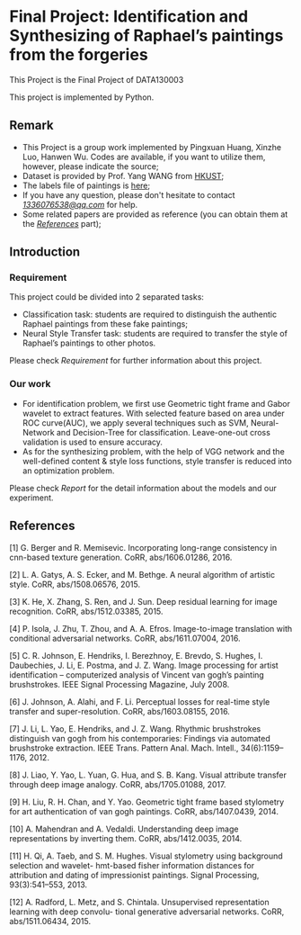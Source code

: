 # Final Project:  Identification and Synthesizing of Raphael’s paintings from the forgeries
This Project is the Final Project of DATA130003

This project is implemented by Python.

## Remark
* This Project is a group work implemented by Pingxuan Huang, Xinzhe Luo, Hanwen Wu. Codes are available, if you want to utilize them, however, please indicate the source;
* Dataset is  provided by Prof. Yang WANG from [HKUST]( https://drive.google.com/folderview?id=0B-yDtwSjhaSCZ2FqN3AxQ3NJNTA&usp=sharing);
* The labels file of paintings is [here]( https://docs.google.com/document/d/1tMaaSIrYwNFZZ2cEJdx1DfFscIfERd5Dp2U7K1ekjTI/edit);
* If you have any question, please don't hesitate to contact *1336076538@qq.com* for help.
* Some related papers are provided as reference (you can obtain them at the [*References*](#reference) part);

## Introduction
### Requirement
This project could be divided into 2 separated tasks:
* Classification task: students are required to distinguish the authentic Raphael paintings from these fake paintings;
* Neural Style Transfer task: students  are required to transfer the style of Raphael’s paintings to other photos.

Please check *Requirement* for further information about this project.

### Our work
* For identification problem, we first use Geometric tight frame and Gabor wavelet to extract features. With selected feature based on area under ROC curve(AUC), we apply several techniques such as SVM, Neural-Network and Decision-Tree for classification. Leave-one-out cross validation is used to ensure accuracy.
* As for the synthesizing problem, with the help of VGG network and the well-defined content & style loss functions, style transfer is reduced into an optimization problem.

Please check *Report* for the detail information about the models and our experiment.

## <span id="reference"> References </span>
\[1\] G. Berger and R. Memisevic. Incorporating long-range consistency in cnn-based texture generation. CoRR, abs/1606.01286, 2016.

\[2\] L. A. Gatys, A. S. Ecker, and M. Bethge. A neural algorithm of artistic style. CoRR, abs/1508.06576, 2015.

\[3\] K. He, X. Zhang, S. Ren, and J. Sun. Deep residual learning for image recognition. CoRR, abs/1512.03385, 2015.

\[4\] P. Isola, J. Zhu, T. Zhou, and A. A. Efros. Image-to-image translation with conditional adversarial networks. CoRR, abs/1611.07004, 2016.

\[5\] C. R. Johnson, E. Hendriks, I. Berezhnoy, E. Brevdo, S. Hughes, I. Daubechies, J. Li, E. Postma, and J. Z. Wang. Image processing for artist identification – computerized analysis of Vincent van gogh’s painting brushstrokes. IEEE Signal Processing Magazine, July 2008.

\[6\] J. Johnson, A. Alahi, and F. Li. Perceptual losses for real-time style transfer and super-resolution. CoRR, abs/1603.08155, 2016.

\[7\] J. Li, L. Yao, E. Hendriks, and J. Z. Wang. Rhythmic brushstrokes distinguish van gogh from his contemporaries: Findings via automated brushstroke extraction. IEEE Trans. Pattern Anal. Mach. Intell., 34(6):1159–1176, 2012.

\[8\] J. Liao, Y. Yao, L. Yuan, G. Hua, and S. B. Kang. Visual attribute transfer through deep image analogy. CoRR, abs/1705.01088, 2017.

\[9\] H. Liu, R. H. Chan, and Y. Yao. Geometric tight frame based stylometry for art authentication of van gogh paintings. CoRR, abs/1407.0439, 2014.

\[10\] A. Mahendran and A. Vedaldi. Understanding deep image representations by inverting them. CoRR, abs/1412.0035, 2014.

\[11\] H. Qi, A. Taeb, and S. M. Hughes. Visual stylometry using background selection and wavelet- hmt-based fisher information distances for attribution and dating of impressionist paintings.  Signal Processing, 93(3):541–553, 2013.

\[12\] A. Radford, L. Metz, and S. Chintala. Unsupervised representation learning with deep convolu- tional generative adversarial networks. CoRR, abs/1511.06434, 2015.














